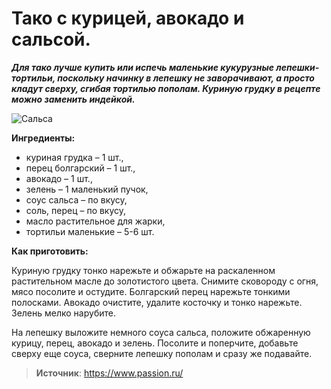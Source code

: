 # Тако с курицей, авокадо и сальсой.

_**Для тако лучше купить или испечь маленькие кукурузные лепешки-тортильи, поскольку начинку в лепешку не заворачивают, а просто кладут сверху, сгибая тортилью пополам. Куриную грудку в рецепте можно заменить индейкой.**_

![Сальса](/images/Kulinar/Other/meksikanskie-recepty_4.jpg 'Сальса')

**Ингредиенты:**

- куриная грудка – 1 шт.,
- перец болгарский – 1 шт.,
- авокадо – 1 шт.,
- зелень – 1 маленький пучок,
- соус сальса – по вкусу,
- соль, перец – по вкусу,
- масло растительное для жарки,
- тортильи маленькие –  5-6 шт.

**Как приготовить:**

Куриную грудку тонко нарежьте и обжарьте на раскаленном растительном масле до золотистого цвета. Снимите сковороду с огня, мясо посолите и остудите. Болгарский перец нарежьте тонкими полосками. Авокадо очистите, удалите косточку и тонко нарежьте. Зелень мелко нарубите.

На лепешку выложите немного соуса сальса, положите обжаренную курицу, перец, авокадо и зелень. Посолите и поперчите, добавьте сверху еще соуса, сверните лепешку пополам и сразу же подавайте.

> **Источник**: https://www.passion.ru/
